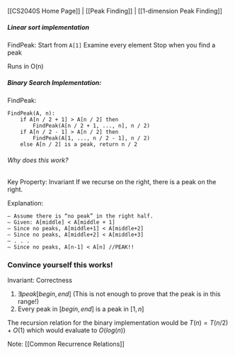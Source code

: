 [[CS2040S Home Page]] | [[Peak Finding]] | [[1-dimension Peak Finding]]

##### Linear sort implementation
FindPeak:
	Start from `A[1]`
	 Examine every element
	 Stop when you find a peak

Runs in O(n)

##### Binary Search Implementation: 

FindPeak: 
```
FindPeak(A, n):
	if A[n / 2 + 1] > A[n / 2] then
		FindPeak(A[n / 2 + 1, ..., n], n / 2)
	if A[n / 2 - 1] > A[n / 2] then
		FindPeak(A[1, ..., n / 2 - 1], n / 2)
	else A[n / 2] is a peak, return n / 2
```

###### Why does this work?
Key Property: Invariant
	If we recurse on the right, there is a peak on the right.

Explanation:
```
– Assume there is “no peak” in the right half.
– Given: A[middle] < A[middle + 1]
– Since no peaks, A[middle+1] < A[middle+2]
– Since no peaks, A[middle+2] < A[middle+3]
– . . .
– Since no peaks, A[n-1] < A[n] //PEAK!! 
```

### Convince yourself this works!

Invariant: Correctness
1. $\exists peak[begin, end]$ (This is not enough to prove that the peak is in this range!)
2. Every peak in $[begin, end]$ is a peak in $[1, n]$

The recursion relation for the binary implementation would be 
$T(n) = T(n/2) + O(1)$
which would evaluate to 
$O(log(n))$

Note: [[Common Recurrence Relations]]